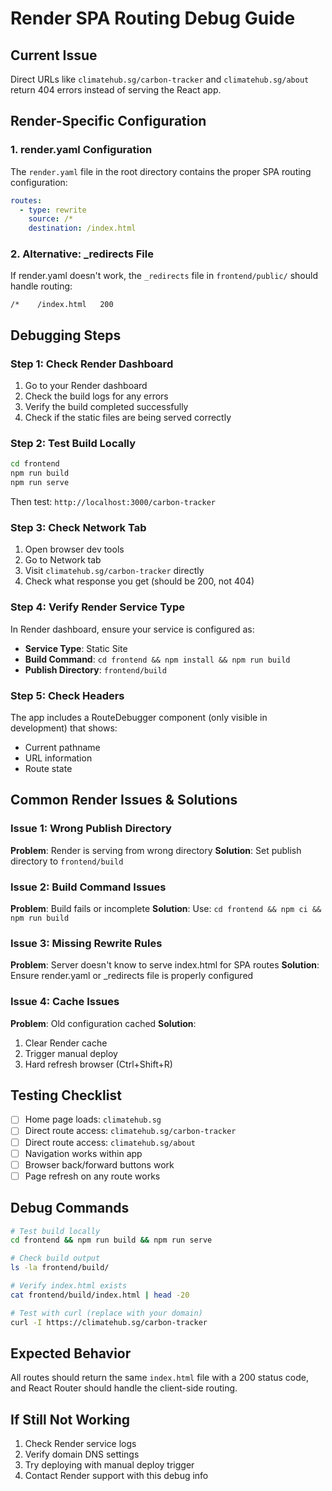 # Render SPA Routing Debug Guide

## Current Issue
Direct URLs like `climatehub.sg/carbon-tracker` and `climatehub.sg/about` return 404 errors instead of serving the React app.

## Render-Specific Configuration

### 1. render.yaml Configuration
The `render.yaml` file in the root directory contains the proper SPA routing configuration:
```yaml
routes:
  - type: rewrite
    source: /*
    destination: /index.html
```

### 2. Alternative: _redirects File
If render.yaml doesn't work, the `_redirects` file in `frontend/public/` should handle routing:
```
/*    /index.html   200
```

## Debugging Steps

### Step 1: Check Render Dashboard
1. Go to your Render dashboard
2. Check the build logs for any errors
3. Verify the build completed successfully
4. Check if the static files are being served correctly

### Step 2: Test Build Locally
```bash
cd frontend
npm run build
npm run serve
```
Then test: `http://localhost:3000/carbon-tracker`

### Step 3: Check Network Tab
1. Open browser dev tools
2. Go to Network tab
3. Visit `climatehub.sg/carbon-tracker` directly
4. Check what response you get (should be 200, not 404)

### Step 4: Verify Render Service Type
In Render dashboard, ensure your service is configured as:
- **Service Type**: Static Site
- **Build Command**: `cd frontend && npm install && npm run build`
- **Publish Directory**: `frontend/build`

### Step 5: Check Headers
The app includes a RouteDebugger component (only visible in development) that shows:
- Current pathname
- URL information
- Route state

## Common Render Issues & Solutions

### Issue 1: Wrong Publish Directory
**Problem**: Render is serving from wrong directory
**Solution**: Set publish directory to `frontend/build`

### Issue 2: Build Command Issues
**Problem**: Build fails or incomplete
**Solution**: Use: `cd frontend && npm ci && npm run build`

### Issue 3: Missing Rewrite Rules
**Problem**: Server doesn't know to serve index.html for SPA routes
**Solution**: Ensure render.yaml or _redirects file is properly configured

### Issue 4: Cache Issues
**Problem**: Old configuration cached
**Solution**: 
1. Clear Render cache
2. Trigger manual deploy
3. Hard refresh browser (Ctrl+Shift+R)

## Testing Checklist

- [ ] Home page loads: `climatehub.sg`
- [ ] Direct route access: `climatehub.sg/carbon-tracker`
- [ ] Direct route access: `climatehub.sg/about`
- [ ] Navigation works within app
- [ ] Browser back/forward buttons work
- [ ] Page refresh on any route works

## Debug Commands

```bash
# Test build locally
cd frontend && npm run build && npm run serve

# Check build output
ls -la frontend/build/

# Verify index.html exists
cat frontend/build/index.html | head -20

# Test with curl (replace with your domain)
curl -I https://climatehub.sg/carbon-tracker
```

## Expected Behavior
All routes should return the same `index.html` file with a 200 status code, and React Router should handle the client-side routing.

## If Still Not Working
1. Check Render service logs
2. Verify domain DNS settings
3. Try deploying with manual deploy trigger
4. Contact Render support with this debug info
